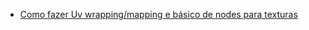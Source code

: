 * [Como fazer Uv wrapping/mapping e básico de nodes para texturas](https://youtu.be/ujlCH15v8gw?t=40s)
